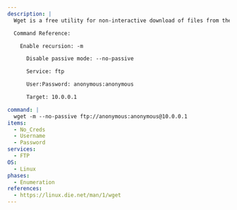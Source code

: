 ```yaml
---
description: |
  Wget is a free utility for non-interactive download of files from the Web. It supports HTTP , HTTPS , and FTP protocols, as well as retrieval through HTTP proxies.

  Command Reference:

  	Enable recursion: -m

      Disable passive mode: --no-passive

      Service: ftp

      User:Password: anonymous:anonymous

      Target: 10.0.0.1

command: |
  wget -m --no-passive ftp://anonymous:anonymous@10.0.0.1
items:
  - No_Creds
  - Username
  - Password
services:
  - FTP
OS:
  - Linux
phases:
  - Enumeration
references:
  - https://linux.die.net/man/1/wget
---
```

